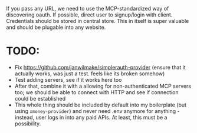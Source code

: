 If you pass any URL, we need to use the MCP-standardized way of discovering oauth. If possible, direct user to signup/login with client. Credentials should be stored in central store. This in itself is super valuable and should be plugable into any website.

# TODO:

- Fix https://github.com/janwilmake/simplerauth-provider (ensure that it actually works, was just a test. feels like its broken somehow)
- Test adding servers, see if it works here too
- After that, combine it with a allowing for non-authenticated MCP servers too; we should be able to connect with HTTP and see if connection could be established
- This whole thing should be included by default into my boilerplate (but using `xmoney-provider`) and never need .env anymore for anything - instead, user logs in into any paid APIs. At least, this must be a possibility.
